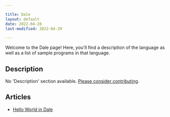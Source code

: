```yaml
---

title: Dale
layout: default
date: 2022-04-28
last-modified: 2022-04-29

---
```


Welcome to the Dale page! Here, you'll find a description of the language as well as a list of sample programs in that language.

## Description

No 'Description' section available. [Please consider contributing](https://github.com/TheRenegadeCoder/sample-programs-website).

## Articles

- [Hello World in Dale](https://sampleprograms.io/projects/hello-world/dale)